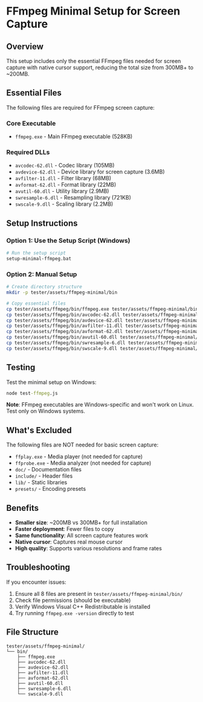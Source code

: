 # FFmpeg Minimal Setup for Screen Capture

## Overview
This setup includes only the essential FFmpeg files needed for screen capture with native cursor support, reducing the total size from 300MB+ to ~200MB.

## Essential Files
The following files are required for FFmpeg screen capture:

### Core Executable
- `ffmpeg.exe` - Main FFmpeg executable (528KB)

### Required DLLs
- `avcodec-62.dll` - Codec library (105MB)
- `avdevice-62.dll` - Device library for screen capture (3.6MB)
- `avfilter-11.dll` - Filter library (68MB)
- `avformat-62.dll` - Format library (22MB)
- `avutil-60.dll` - Utility library (2.9MB)
- `swresample-6.dll` - Resampling library (721KB)
- `swscale-9.dll` - Scaling library (2.2MB)

## Setup Instructions

### Option 1: Use the Setup Script (Windows)
```bash
# Run the setup script
setup-minimal-ffmpeg.bat
```

### Option 2: Manual Setup
```bash
# Create directory structure
mkdir -p tester/assets/ffmpeg-minimal/bin

# Copy essential files
cp tester/assets/ffmpeg/bin/ffmpeg.exe tester/assets/ffmpeg-minimal/bin/
cp tester/assets/ffmpeg/bin/avcodec-62.dll tester/assets/ffmpeg-minimal/bin/
cp tester/assets/ffmpeg/bin/avdevice-62.dll tester/assets/ffmpeg-minimal/bin/
cp tester/assets/ffmpeg/bin/avfilter-11.dll tester/assets/ffmpeg-minimal/bin/
cp tester/assets/ffmpeg/bin/avformat-62.dll tester/assets/ffmpeg-minimal/bin/
cp tester/assets/ffmpeg/bin/avutil-60.dll tester/assets/ffmpeg-minimal/bin/
cp tester/assets/ffmpeg/bin/swresample-6.dll tester/assets/ffmpeg-minimal/bin/
cp tester/assets/ffmpeg/bin/swscale-9.dll tester/assets/ffmpeg-minimal/bin/
```

## Testing
Test the minimal setup on Windows:
```cmd
node test-ffmpeg.js
```

**Note**: FFmpeg executables are Windows-specific and won't work on Linux. Test only on Windows systems.

## What's Excluded
The following files are NOT needed for basic screen capture:
- `ffplay.exe` - Media player (not needed for capture)
- `ffprobe.exe` - Media analyzer (not needed for capture)
- `doc/` - Documentation files
- `include/` - Header files
- `lib/` - Static libraries
- `presets/` - Encoding presets

## Benefits
- **Smaller size**: ~200MB vs 300MB+ for full installation
- **Faster deployment**: Fewer files to copy
- **Same functionality**: All screen capture features work
- **Native cursor**: Captures real mouse cursor
- **High quality**: Supports various resolutions and frame rates

## Troubleshooting
If you encounter issues:
1. Ensure all 8 files are present in `tester/assets/ffmpeg-minimal/bin/`
2. Check file permissions (should be executable)
3. Verify Windows Visual C++ Redistributable is installed
4. Try running `ffmpeg.exe -version` directly to test

## File Structure
```
tester/assets/ffmpeg-minimal/
└── bin/
    ├── ffmpeg.exe
    ├── avcodec-62.dll
    ├── avdevice-62.dll
    ├── avfilter-11.dll
    ├── avformat-62.dll
    ├── avutil-60.dll
    ├── swresample-6.dll
    └── swscale-9.dll
```
